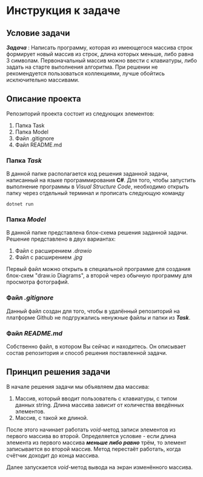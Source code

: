 # Инструкция к задаче

## Условие задачи
**_Задача_** : Написать программу, которая из имеющегося массива строк формирует новый массив из строк, длина которых меньше, либо равна 3 символам. Первоначальный массив можно ввести с клавиатуры, либо задать на старте выполнения алгоритма. При решении не рекомендуется пользоваться коллекциями, лучше обойтись исключительно массивами.
## Описание проекта

Репозиторий проекта состоит из следующих элементов:

1. Папка Task
2. Папка Model
3. Файл .gitignore
4. Файл README.md

### Папка _Task_

В данной папке располагается код решения заданной задачи, написанный на языке программирования **C#**. Для того, чтобы запустить выполнение программы в _Visual Structure Code_, необходимо открыть папку через отдельный терминал и прописать следующую команду

    dotnet run

### Папка _Model_

В данной папке представлена блок-схема решения заданной задачи. Решение представлено в двух вариантах:

1. Файл с расширением _.drawio_
2. Файл с расширением _.jpg_

Первый файл можно открыть в специальной программе для создания блок-схем "draw.io Diagrams", а второй через обычную программу для просмотра фотографий.

### Файл _.gitignore_

Данный файл создан для того, чтобы в удалённый репозиторий на платформе Github не подгружались ненужные файлы и папки из **_Task_**.

### Файл _README.md_

Собственно файл, в котором Вы сейчас и находитесь. Он описывает состав репозитория и способ решения поставленной задачи.

## Принцип решения задачи

В начале решения задачи мы объявляем два массива:

1. Массив, который вводит пользователь с клавиатуры, с типом данных string. Длина массива зависит от количества введённых элементов.
2. Массив, с такой же длиной.

После этого начинает работать _void_-метод записи элементов из первого массива во второй. Определяется условие - если длина элемента из первого массива **_меньше либо равно_** трём, то элемент записывается во второй массив. Метод перестаёт работать, когда счётчик доходит до конца массива.

Далее запускается  _void_-метод вывода на экран изменённого массива.
